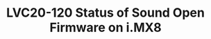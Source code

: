 ---
categories:
- lvc20
description: 'Slack channel to chat with the speaker: https://linaroconnect.slack.com/archives/C01AX1U7RM4<br
  /><br />Sound Open Firmware is an open source audio DSP firmware and SDK that provides
  audio firmware infrastructure and development tools for developers and software
  integrators that are interested in audio or signal processing on DSPs.<br />This
  presentation is about the status of enabling Sound Open Firmware on i.MX8 boards.
  This includes code for Application Processor which usually runs Linux kernel and
  code for DSP core which runs the firmware.<br /><br />First platform using Sound
  Open Firmware on ARM is NXP''s i.MX8QXP.'
image: /assets/images/featured-images/lvc20/LVC20-120.png
session_id: LVC20-120
session_room: '[Track 1] IoT/Edge/Embedded'
session_slot:
  end_time: 2020-09-22 15:25
  start_time: 2020-09-22 15:00
session_speakers:
- speaker_bio: Daniel works at NXP in Romania hacking on Linux kernel audio drivers
    for i.MX boards. He is a teaching assistant for Operating System Internals class
    at University POLITEHNICA in Bucharest and very passionate about helping newcomers
    to the Linux kernel world while being a mentor for the Google Summer of Code.
  speaker_company: NXP
  speaker_image: http://avatars.sched.co/a/da/9414036/avatar.jpg.320x320px.jpg?cee
  speaker_name: Daniel BALUTA
  speaker_position: Software Engineer
  speaker_role: attendee, speaker
session_track: Linux Kernel
tag: session
tags: Linux Kernel
title: LVC20-120 Status of Sound Open Firmware on i.MX8
---
